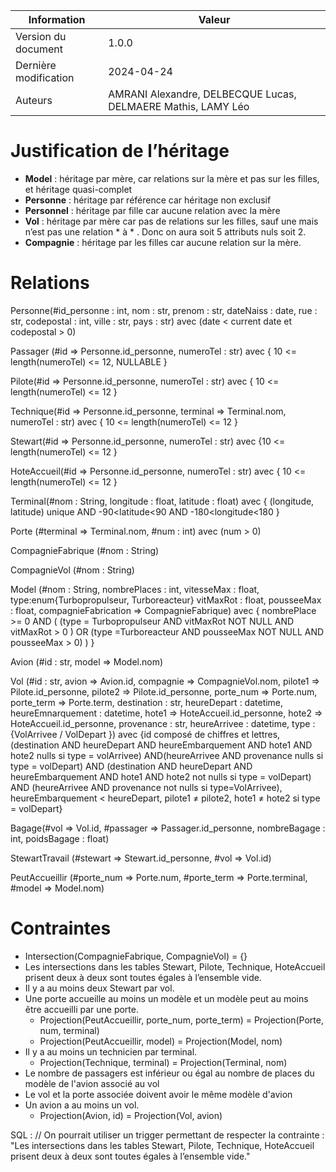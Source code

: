 | Information                   | Valeur                               |
| --                            | --                                   |
| Version du document           | 1.0.0                                |
| Dernière modification         | 2024-04-24                           |
| Auteurs | AMRANI Alexandre, DELBECQUE Lucas, DELMAERE Mathis, LAMY Léo |

# Justification de l’héritage

- **Model** : héritage par mère, car relations sur la mère et pas sur les filles, et héritage quasi-complet
- **Personne** : héritage par référence car héritage non exclusif 
- **Personnel** : héritage par fille car aucune relation avec la mère
- **Vol** : héritage par mère car pas de relations sur les filles, sauf une mais n’est pas une relation \* à \* . Donc on aura soit 5 attributs nuls soit 2.
- **Compagnie** : héritage par les filles car aucune relation sur la mère.

# Relations

Personne(#id_personne : int, nom : str, prenom : str, dateNaiss : date, rue : str, codepostal : int, ville : str, pays : str) avec (date < current date et codepostal > 0)

Passager (#id => Personne.id_personne, numeroTel : str) avec { 10 <= length(numeroTel) <= 12, NULLABLE }

Pilote(#id => Personne.id_personne, numeroTel : str) avec { 10 <= length(numeroTel) <= 12 }

Technique(#id => Personne.id_personne, terminal => Terminal.nom,  numeroTel : str) avec { 10 <= length(numeroTel) <= 12 }

Stewart(#id => Personne.id_personne, numeroTel : str)  avec {10 <= length(numeroTel) <= 12 }

HoteAccueil(#id => Personne.id_personne, numeroTel : str)  avec { 10 <= length(numeroTel) <= 12 }

Terminal(#nom : String, longitude : float, latitude : float) avec { (longitude, latitude) unique AND -90<latitude<90 AND -180<longitude<180 }

Porte (#terminal ⇒ Terminal.nom, #num : int) avec (num > 0)

CompagnieFabrique (#nom : String)

CompagnieVol (#nom : String)

Model (#nom : String, nombrePlaces : int, vitesseMax : float, type:enum{Turbopropulseur, Turboreacteur} vitMaxRot : float, pousseeMax : float, compagnieFabrication ⇒ CompagnieFabrique) avec { nombrePlace >= 0 AND ( (type = Turbopropulseur AND vitMaxRot NOT NULL AND vitMaxRot > 0 ) OR (type =Turboreacteur AND pousseeMax NOT NULL AND pousseeMax > 0) ) }

Avion (#id : str, model => Model.nom)

Vol (#id : str, avion => Avion.id, compagnie => CompagnieVol.nom, pilote1 => Pilote.id_personne, pilote2 => Pilote.id_personne, porte_num => Porte.num, porte_term => Porte.term, destination : str, heureDepart : datetime, heureEmnarquement : datetime, hote1 => HoteAccueil.id_personne, hote2 => HoteAccueil.id_personne, provenance : str, heureArrivee : datetime, type : {VolArrivee / VolDepart }) avec {id composé de chiffres et lettres, (destination AND  heureDepart AND heureEmbarquement AND hote1 AND hote2 nulls si type = volArrivee) AND(heureArrivee AND provenance nulls si type = volDepart) AND (destination AND  heureDepart AND heureEmbarquement AND hote1 AND hote2 not nulls si type = volDepart) AND (heureArrivee AND provenance not nulls si type=VolArrivee), heureEmbarquement < heureDepart, pilote1 ≠ pilote2, hote1 ≠ hote2 si type = volDepart}

Bagage(#vol => Vol.id, #passager => Passager.id_personne, nombreBagage : int, poidsBagage : float)

StewartTravail (#stewart ⇒ Stewart.id_personne, #vol ⇒ Vol.id)

PeutAccueillir (#porte_num ⇒ Porte.num, #porte_term ⇒ Porte.terminal, #model ⇒ Model.nom)


# Contraintes

- Intersection(CompagnieFabrique, CompagnieVol) = {}
- Les intersections dans les tables Stewart, Pilote, Technique, HoteAccueil prisent deux à deux sont toutes égales à l’ensemble vide.
- Il y a au moins deux Stewart par vol.
- Une porte accueille au moins un modèle et un modèle peut au moins être accueilli par une porte.
	- Projection(PeutAccueillir, porte_num, porte_term) = Projection(Porte, num, terminal)
	- Projection(PeutAccueillir, model) = Projection(Model, nom)
- Il y a au moins un technicien par terminal.
	- Projection(Technique, terminal) = Projection(Terminal, nom)
- Le nombre de passagers est inférieur ou égal au nombre de places du modèle de l'avion associé au vol
- Le vol et la porte associée doivent avoir le même modèle d'avion
- Un avion a au moins un vol.
	- Projection(Avion, id) = Projection(Vol, avion)


SQL : // On pourrait utiliser un trigger permettant de respecter la contrainte : "Les intersections dans les tables Stewart, Pilote, Technique, HoteAccueil prisent deux à deux sont toutes égales à l’ensemble vide."




